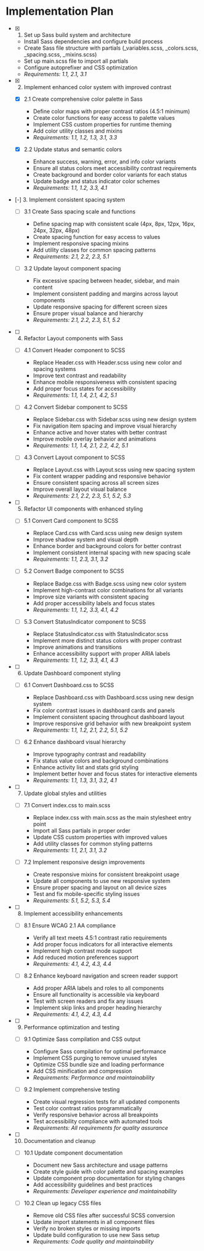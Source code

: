 # Implementation Plan

- [x] 1. Set up Sass build system and architecture





  - Install Sass dependencies and configure build process
  - Create Sass file structure with partials (_variables.scss, _colors.scss, _spacing.scss, _mixins.scss)
  - Set up main.scss file to import all partials
  - Configure autoprefixer and CSS optimization
  - _Requirements: 1.1, 2.1, 3.1_

- [x] 2. Implement enhanced color system with improved contrast




  - [x] 2.1 Create comprehensive color palette in Sass


    - Define color maps with proper contrast ratios (4.5:1 minimum)
    - Create color functions for easy access to palette values
    - Implement CSS custom properties for runtime theming
    - Add color utility classes and mixins
    - _Requirements: 1.1, 1.2, 1.3, 3.1, 3.3_


  - [x] 2.2 Update status and semantic colors

    - Enhance success, warning, error, and info color variants
    - Ensure all status colors meet accessibility contrast requirements
    - Create background and border color variants for each status
    - Update badge and status indicator color schemes
    - _Requirements: 1.1, 1.2, 3.3, 4.1_

- [-] 3. Implement consistent spacing system



  - [ ] 3.1 Create Sass spacing scale and functions

    - Define spacing map with consistent scale (4px, 8px, 12px, 16px, 24px, 32px, 48px)
    - Create spacing function for easy access to values
    - Implement responsive spacing mixins
    - Add utility classes for common spacing patterns
    - _Requirements: 2.1, 2.2, 2.3, 5.1_

  - [ ] 3.2 Update layout component spacing
    - Fix excessive spacing between header, sidebar, and main content
    - Implement consistent padding and margins across layout components
    - Update responsive spacing for different screen sizes
    - Ensure proper visual balance and hierarchy
    - _Requirements: 2.1, 2.2, 2.3, 5.1, 5.2_

- [ ] 4. Refactor Layout components with Sass
  - [ ] 4.1 Convert Header component to SCSS
    - Replace Header.css with Header.scss using new color and spacing systems
    - Improve text contrast and readability
    - Enhance mobile responsiveness with consistent spacing
    - Add proper focus states for accessibility
    - _Requirements: 1.1, 1.4, 2.1, 4.2, 5.1_

  - [ ] 4.2 Convert Sidebar component to SCSS
    - Replace Sidebar.css with Sidebar.scss using new design system
    - Fix navigation item spacing and improve visual hierarchy
    - Enhance active and hover states with better contrast
    - Improve mobile overlay behavior and animations
    - _Requirements: 1.1, 1.4, 2.1, 2.2, 4.2, 5.1_

  - [ ] 4.3 Convert Layout component to SCSS
    - Replace Layout.css with Layout.scss using new spacing system
    - Fix content wrapper padding and responsive behavior
    - Ensure consistent spacing across all screen sizes
    - Improve overall layout visual balance
    - _Requirements: 2.1, 2.2, 2.3, 5.1, 5.2, 5.3_

- [ ] 5. Refactor UI components with enhanced styling
  - [ ] 5.1 Convert Card component to SCSS
    - Replace Card.css with Card.scss using new design system
    - Improve shadow system and visual depth
    - Enhance border and background colors for better contrast
    - Implement consistent internal spacing with new spacing scale
    - _Requirements: 1.1, 2.3, 3.1, 3.2_

  - [ ] 5.2 Convert Badge component to SCSS
    - Replace Badge.css with Badge.scss using new color system
    - Implement high-contrast color combinations for all variants
    - Improve size variants with consistent spacing
    - Add proper accessibility labels and focus states
    - _Requirements: 1.1, 1.2, 3.3, 4.1, 4.2_

  - [ ] 5.3 Convert StatusIndicator component to SCSS
    - Replace StatusIndicator.css with StatusIndicator.scss
    - Implement more distinct status colors with proper contrast
    - Improve animations and transitions
    - Enhance accessibility support with proper ARIA labels
    - _Requirements: 1.1, 1.2, 3.3, 4.1, 4.3_

- [ ] 6. Update Dashboard component styling
  - [ ] 6.1 Convert Dashboard.css to SCSS
    - Replace Dashboard.css with Dashboard.scss using new design system
    - Fix color contrast issues in dashboard cards and panels
    - Implement consistent spacing throughout dashboard layout
    - Improve responsive grid behavior with new breakpoint system
    - _Requirements: 1.1, 1.2, 2.1, 2.2, 5.1, 5.2_

  - [ ] 6.2 Enhance dashboard visual hierarchy
    - Improve typography contrast and readability
    - Fix status value colors and background combinations
    - Enhance activity list and stats grid styling
    - Implement better hover and focus states for interactive elements
    - _Requirements: 1.1, 1.3, 3.1, 3.2, 4.1_

- [ ] 7. Update global styles and utilities
  - [ ] 7.1 Convert index.css to main.scss
    - Replace index.css with main.scss as the main stylesheet entry point
    - Import all Sass partials in proper order
    - Update CSS custom properties with improved values
    - Add utility classes for common styling patterns
    - _Requirements: 1.1, 2.1, 3.1, 3.2_

  - [ ] 7.2 Implement responsive design improvements
    - Create responsive mixins for consistent breakpoint usage
    - Update all components to use new responsive system
    - Ensure proper spacing and layout on all device sizes
    - Test and fix mobile-specific styling issues
    - _Requirements: 5.1, 5.2, 5.3, 5.4_

- [ ] 8. Implement accessibility enhancements
  - [ ] 8.1 Ensure WCAG 2.1 AA compliance
    - Verify all text meets 4.5:1 contrast ratio requirements
    - Add proper focus indicators for all interactive elements
    - Implement high contrast mode support
    - Add reduced motion preferences support
    - _Requirements: 4.1, 4.2, 4.3, 4.4_

  - [ ] 8.2 Enhance keyboard navigation and screen reader support
    - Add proper ARIA labels and roles to all components
    - Ensure all functionality is accessible via keyboard
    - Test with screen readers and fix any issues
    - Implement skip links and proper heading hierarchy
    - _Requirements: 4.1, 4.2, 4.3, 4.4_

- [ ] 9. Performance optimization and testing
  - [ ] 9.1 Optimize Sass compilation and CSS output
    - Configure Sass compilation for optimal performance
    - Implement CSS purging to remove unused styles
    - Optimize CSS bundle size and loading performance
    - Add CSS minification and compression
    - _Requirements: Performance and maintainability_

  - [ ] 9.2 Implement comprehensive testing
    - Create visual regression tests for all updated components
    - Test color contrast ratios programmatically
    - Verify responsive behavior across all breakpoints
    - Test accessibility compliance with automated tools
    - _Requirements: All requirements for quality assurance_

- [ ] 10. Documentation and cleanup
  - [ ] 10.1 Update component documentation
    - Document new Sass architecture and usage patterns
    - Create style guide with color palette and spacing examples
    - Update component prop documentation for styling changes
    - Add accessibility guidelines and best practices
    - _Requirements: Developer experience and maintainability_

  - [ ] 10.2 Clean up legacy CSS files
    - Remove old CSS files after successful SCSS conversion
    - Update import statements in all component files
    - Verify no broken styles or missing imports
    - Update build configuration to use new Sass setup
    - _Requirements: Code quality and maintainability_